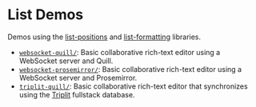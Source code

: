 # List Demos

Demos using the [list-positions](https://github.com/mweidner037/list-positions#readme) and [list-formatting](https://github.com/mweidner037/list-formatting#readme) libraries.

- [`websocket-quill/`](./websocket-quill#readme): Basic collaborative rich-text editor using a WebSocket server and Quill.
- [`websocket-prosemirror/`](./websocket-quill#readme): Basic collaborative rich-text editor using a WebSocket server and Prosemirror.
- [`triplit-quill/`](./triplit-quill#readme): Basic collaborative rich-text editor that synchronizes using the [Triplit](https://www.triplit.dev/) fullstack database.
